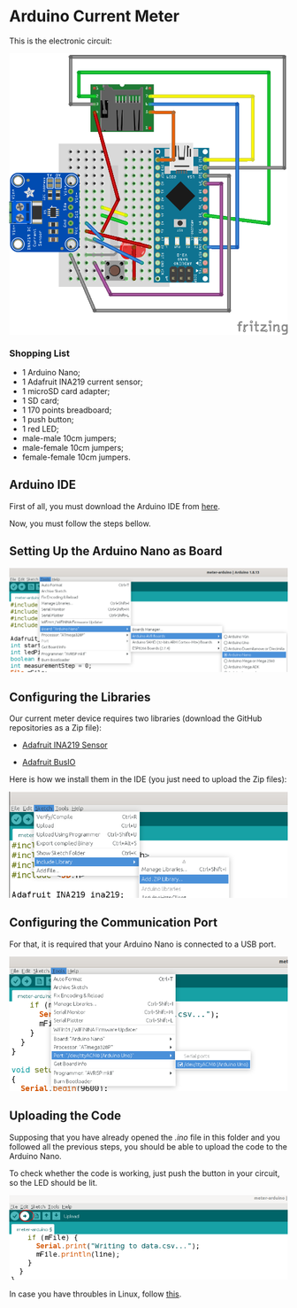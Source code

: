 # Arduino Current Meter

This is the electronic circuit:

<img src="img/circuit.png" align="center">

### Shopping List

- 1 Arduino Nano;
- 1 Adafruit INA219 current sensor;
- 1 microSD card adapter;
- 1 SD card;
- 1 170 points breadboard;
- 1 push button;
- 1 red LED;
- male-male 10cm jumpers;
- male-female 10cm jumpers;
- female-female 10cm jumpers.


## Arduino IDE

First of all, you must download the Arduino IDE from [here](https://www.arduino.cc/en/software).

Now, you must follow the steps bellow.

## Setting Up the Arduino Nano as Board

<img src="img/setup_nano.png">

## Configuring the Libraries

Our current meter device requires two libraries (download the GitHub repositories as a Zip file):

- [Adafruit INA219 Sensor](https://github.com/adafruit/Adafruit_INA219)

- [Adafruit BusIO](https://github.com/adafruit/Adafruit_BusIO)

Here is how we install them in the IDE (you just need to upload the Zip files):

<img src="img/add_libraries.png">

## Configuring the Communication Port

For that, it is required that your Arduino Nano is connected to a USB port. 

<img src="img/select_port.png">

## Uploading the Code

Supposing that you have already opened the <i>.ino</i> file in this folder and you followed all the previous steps, you should be able to upload the code to the Arduino Nano.

To check whether the code is working, just push the button in your circuit, so the LED should be lit.

<img src="img/upload.png">

In case you have throubles in Linux, follow [this](https://forum.arduino.cc/t/permission-denied-on-dev-ttyacm0/475568).
